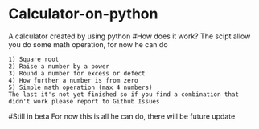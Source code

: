 # Calculator-on-python
A calculator created by using python
#How does it work?
The scipt allow you do some math operation, for now he can do
```
1) Square root
2) Raise a number by a power
3) Round a number for excess or defect
4) How further a number is from zero
5) Simple math operation (max 4 numbers)
The last it's not yet finished so if you find a combination that didn't work please report to Github Issues
```
#Still in beta
For now this is all he can do, there will be future update 
